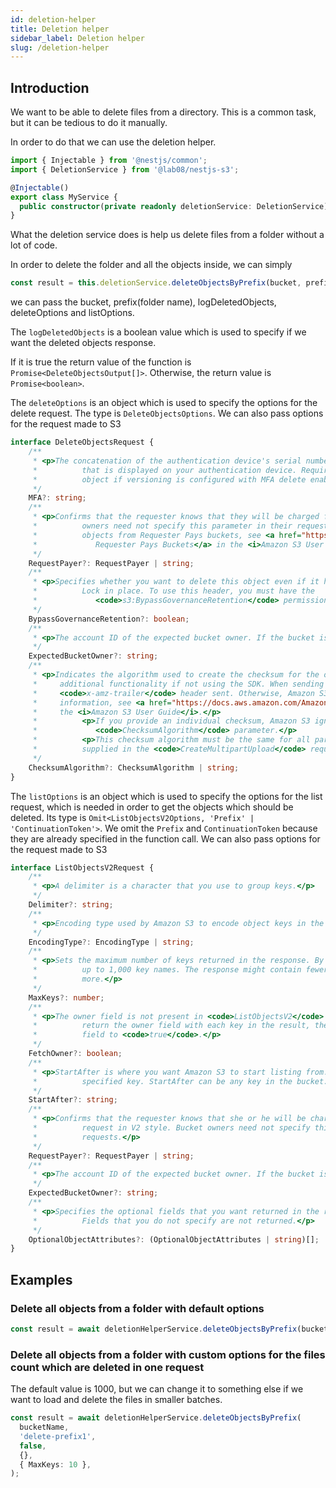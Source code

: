 ```yaml
---
id: deletion-helper
title: Deletion helper
sidebar_label: Deletion helper
slug: /deletion-helper
---
```


## Introduction

We want to be able to delete files from a directory. This is a common task, but it can be tedious to do it manually.

In order to do that we can use the deletion helper.

```typescript
import { Injectable } from '@nestjs/common';
import { DeletionService } from '@lab08/nestjs-s3';

@Injectable()
export class MyService {
  public constructor(private readonly deletionService: DeletionService) {}
}
```

What the deletion service does is help us delete files from a folder without a lot of code.

In order to delete the folder and all the objects inside, we can simply

```typescript
const result = this.deletionService.deleteObjectsByPrefix(bucket, prefix, logDeletedObjects, deleteOptions, listOptions);
```

we can pass the bucket, prefix(folder name), logDeletedObjects, deleteOptions and listOptions.

The `logDeletedObjects` is a boolean value which is used to specify if we want the deleted objects response.

If it is true the return value of the function is `Promise<DeleteObjectsOutput[]>`.
Otherwise, the return value is `Promise<boolean>`.

The `deleteOptions` is an object which is used to specify the options for the delete request.
The type is `DeleteObjectsOptions`. We can also pass options for the request made to S3

```typescript
interface DeleteObjectsRequest {
    /**
     * <p>The concatenation of the authentication device's serial number, a space, and the value
     *          that is displayed on your authentication device. Required to permanently delete a versioned
     *          object if versioning is configured with MFA delete enabled.</p>
     */
    MFA?: string;
    /**
     * <p>Confirms that the requester knows that they will be charged for the request. Bucket
     *          owners need not specify this parameter in their requests. For information about downloading
     *          objects from Requester Pays buckets, see <a href="https://docs.aws.amazon.com/AmazonS3/latest/dev/ObjectsinRequesterPaysBuckets.html">Downloading Objects in
     *             Requester Pays Buckets</a> in the <i>Amazon S3 User Guide</i>.</p>
     */
    RequestPayer?: RequestPayer | string;
    /**
     * <p>Specifies whether you want to delete this object even if it has a Governance-type Object
     *          Lock in place. To use this header, you must have the
     *             <code>s3:BypassGovernanceRetention</code> permission.</p>
     */
    BypassGovernanceRetention?: boolean;
    /**
     * <p>The account ID of the expected bucket owner. If the bucket is owned by a different account, the request fails with the HTTP status code <code>403 Forbidden</code> (access denied).</p>
     */
    ExpectedBucketOwner?: string;
    /**
     * <p>Indicates the algorithm used to create the checksum for the object when using the SDK. This header will not provide any
     *     additional functionality if not using the SDK. When sending this header, there must be a corresponding <code>x-amz-checksum</code> or
     *     <code>x-amz-trailer</code> header sent. Otherwise, Amazon S3 fails the request with the HTTP status code <code>400 Bad Request</code>. For more
     *     information, see <a href="https://docs.aws.amazon.com/AmazonS3/latest/userguide/checking-object-integrity.html">Checking object integrity</a> in
     *     the <i>Amazon S3 User Guide</i>.</p>
     *          <p>If you provide an individual checksum, Amazon S3 ignores any provided
     *             <code>ChecksumAlgorithm</code> parameter.</p>
     *          <p>This checksum algorithm must be the same for all parts and it match the checksum value
     *          supplied in the <code>CreateMultipartUpload</code> request.</p>
     */
    ChecksumAlgorithm?: ChecksumAlgorithm | string;
}
```

The `listOptions` is an object which is used to specify the options for the list request, which is needed in order to get the objects which should be deleted. 
Its type is `Omit<ListObjectsV2Options, 'Prefix' | 'ContinuationToken'>`. 
We omit the `Prefix` and `ContinuationToken` because they are already specified in the function call.
We can also pass options for the request made to S3

```typescript
interface ListObjectsV2Request {
    /**
     * <p>A delimiter is a character that you use to group keys.</p>
     */
    Delimiter?: string;
    /**
     * <p>Encoding type used by Amazon S3 to encode object keys in the response.</p>
     */
    EncodingType?: EncodingType | string;
    /**
     * <p>Sets the maximum number of keys returned in the response. By default, the action returns
     *          up to 1,000 key names. The response might contain fewer keys but will never contain
     *          more.</p>
     */
    MaxKeys?: number;
    /**
     * <p>The owner field is not present in <code>ListObjectsV2</code> by default. If you want to
     *          return the owner field with each key in the result, then set the <code>FetchOwner</code>
     *          field to <code>true</code>.</p>
     */
    FetchOwner?: boolean;
    /**
     * <p>StartAfter is where you want Amazon S3 to start listing from. Amazon S3 starts listing after this
     *          specified key. StartAfter can be any key in the bucket.</p>
     */
    StartAfter?: string;
    /**
     * <p>Confirms that the requester knows that she or he will be charged for the list objects
     *          request in V2 style. Bucket owners need not specify this parameter in their
     *          requests.</p>
     */
    RequestPayer?: RequestPayer | string;
    /**
     * <p>The account ID of the expected bucket owner. If the bucket is owned by a different account, the request fails with the HTTP status code <code>403 Forbidden</code> (access denied).</p>
     */
    ExpectedBucketOwner?: string;
    /**
     * <p>Specifies the optional fields that you want returned in the response.
     *          Fields that you do not specify are not returned.</p>
     */
    OptionalObjectAttributes?: (OptionalObjectAttributes | string)[];
}
```

## Examples

### Delete all objects from a folder with default options

```typescript
const result = await deletionHelperService.deleteObjectsByPrefix(bucketName, 'delete-prefix');
```

### Delete all objects from a folder with custom options for the files count which are deleted in one request

The default value is 1000, but we can change it to something else if we want to load and delete the files in smaller batches.

```typescript
const result = await deletionHelperService.deleteObjectsByPrefix(
  bucketName,
  'delete-prefix1',
  false,
  {},
  { MaxKeys: 10 },
);
```